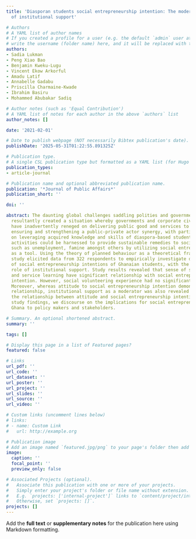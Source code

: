 ```yaml
---
title: 'Diasporan students social entrepreneurship intention: The moderating role
  of institutional support'

# Authors
# A YAML list of author names
# If you created a profile for a user (e.g. the default `admin` user at `content/authors/admin/`), 
# write the username (folder name) here, and it will be replaced with their full name and linked to their profile.
authors:
- Sadia Lukman
- Peng Xiao Bao
- Benjamin Kweku-Lugu
- Vincent Ekow Arkorful
- Amadu Latif
- Annabelle Gadabu
- Priscilla Charmaine-Kwade
- Ibrahim Basiru
- Mohammed Abubakar Sadiq

# Author notes (such as 'Equal Contribution')
# A YAML list of notes for each author in the above `authors` list
author_notes: []

date: '2021-02-01'

# Date to publish webpage (NOT necessarily Bibtex publication's date).
publishDate: '2025-05-31T01:22:55.891325Z'

# Publication type.
# A single CSL publication type but formatted as a YAML list (for Hugo requirements).
publication_types:
- article-journal

# Publication name and optional abbreviated publication name.
publication: '*Journal of Public Affairs*'
publication_short: ''

doi: ''

abstract: The daunting global challenges saddling polities and governments alike have
  resultantly created a situation whereby governments and corporate civil society
  have inadvertently reneged on delivering public good and services to citizens. In
  ensuring and strengthening a public-private actor synergy, with particular emphasis
  on leveraging acquired knowledge and skills of diaspora-based students, social entrepreneurship
  activities could be harnessed to provide sustainable remedies to social challenges
  such as unemployment, famine amongst others by utilizing social entrepreneurship
  as a tool. Using the theory of planned behaviour as a theoretical framework, the
  study elicited data from 322 respondents to empirically investigate determinants
  of social entrepreneurship intentions of Ghanaian students, with the moderating
  role of institutional support. Study results revealed that sense of social responsibility
  and service learning have significant relationship with social entrepreneurship
  intention. However, social volunteering experience had no significant relationship.
  Moreover, whereas attitude to social entrepreneurship intention demonstrated a positive
  relationship, institutional support as a moderator was also revealed to influence
  the relationship between attitude and social entrepreneurship intention. From the
  study findings, we discourse on the implications for social entrepreneurship in
  Ghana to policy makers and stakeholders.

# Summary. An optional shortened abstract.
summary: ''

tags: []

# Display this page in a list of Featured pages?
featured: false

# Links
url_pdf: ''
url_code: ''
url_dataset: ''
url_poster: ''
url_project: ''
url_slides: ''
url_source: ''
url_video: ''

# Custom links (uncomment lines below)
# links:
# - name: Custom Link
#   url: http://example.org

# Publication image
# Add an image named `featured.jpg/png` to your page's folder then add a caption below.
image:
  caption: ''
  focal_point: ''
  preview_only: false

# Associated Projects (optional).
#   Associate this publication with one or more of your projects.
#   Simply enter your project's folder or file name without extension.
#   E.g. `projects: ['internal-project']` links to `content/project/internal-project/index.md`.
#   Otherwise, set `projects: []`.
projects: []
---
```


Add the **full text** or **supplementary notes** for the publication here using Markdown formatting.
